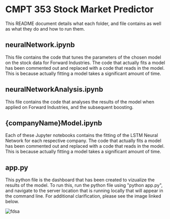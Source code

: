 # CMPT 353 Stock Market Predictor

This README document details what each folder, and file contains as well as what they do and how to run them.

## neuralNetwork.ipynb

This file contains the code that tunes the parameters of the chosen model on the stock data for Forward Industries.  The code that actually fits a model has been commented out and replaced with a code that reads in the model.  This is because actually fitting a model takes a significant amount of time.

## neuralNetworkAnalysis.ipynb

This file contains the code that analyses the results of the model when applied on Forward Industries, and the subsequent boosting.

## {companyName}Model.ipynb

Each of these Jupyter notebooks contains the fitting of the LSTM Neural Network for each respective company.  The code that actually fits a model has been commented out and replaced with a code that reads in the model.  This is because actually fitting a model takes a significant amount of time.


## app.py

This python file is the dashboard that has been created to vizualize the results of the model.  To run this, run the python file using "python app.py", and navigate to the server location that is running locally that will appear in the command line.  For additional clarification, please see the image linked below.

![fdsa](cmpt-353-stock-market-predictor/images/appStartup.png)
